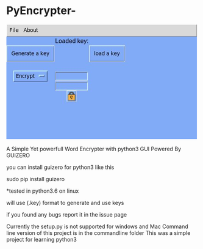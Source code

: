 # PyEncrypter-
![Screenshot](screenshot.jpg)


A Simple Yet powerfull Word Encrypter with python3
GUI Powered By GUIZERO

you can install guizero for python3 like this

sudo pip install guizero

*tested in python3.6 on linux

will use (.key) format to generate and use keys


if you found any bugs report it in the issue page

Currently the setup.py is not supported for windows and Mac 
Command line version of this project is in the commandline folder
This was a simple project for learning python3 
